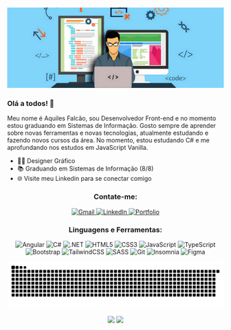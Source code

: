<p align="center">
  <img src="https://raw.githubusercontent.com/aquilesfalcaoo/aquilesfalcaoo/master/Profile.png" />
</p>

### Olá a todos! 👋

Meu nome é Aquiles Falcão, sou Desenvolvedor Front-end e no momento estou graduando em Sistemas de Informação. Gosto sempre de aprender sobre novas ferramentas e novas tecnologias, atualmente estudando e fazendo novos cursos da área. No momento, estou estudando C# e me aprofundando nos estudos em JavaScript Vanilla.

- :man_student: Designer Gráfico
- 📚 Graduando em Sistemas de Informação (8/8)
- 🌐 Visite meu Linkedin para se conectar comigo

<h3 align="center">Contate-me:</h3>
<p align="center">
  <a href="mailto:aquilesfalcaoo@gmail.com">
    <img alt="Gmail" src="https://img.shields.io/badge/Gmail-D14836?style=for-the-badge&logo=gmail&logoColor=white" />
  </a>
  <a href="https://www.linkedin.com/in/aquilesfalcaoo/">
    <img alt="LinkedIn" src="https://img.shields.io/badge/linkedin%20-%230077B5.svg?&style=for-the-badge&logo=linkedin&logoColor=white"/>
  </a>
  <a href="https://aquilesfalcao.netlify.app/">
    <img alt="Portfolio" src="https://img.shields.io/badge/Portfolio-%23000000.svg?style=for-the-badge&logo=firefox&logoColor=#FF7139"/>
  </a>
</p>

<h3 align="center">Linguagens e Ferramentas:</h3>
<p align="center">
  <img alt="Angular" src="https://img.shields.io/badge/angular-%23DD0031.svg?style=for-the-badge&logo=angular&logoColor=white"/>
  <img alt="C#" src="https://img.shields.io/badge/c%23-%23239120.svg?style=for-the-badge&logo=c-sharp&logoColor=white" />
  <img alt=".NET" src="https://img.shields.io/badge/.NET-5C2D91?style=for-the-badge&logo=.net&logoColor=white" />
  <img alt="HTML5" src="https://img.shields.io/badge/html5%20-%23E34F26.svg?&style=for-the-badge&logo=html5&logoColor=white"/>
  <img alt="CSS3" src="https://img.shields.io/badge/css3%20-%231572B6.svg?&style=for-the-badge&logo=css3&logoColor=white"/>
  <img alt="JavaScript" src="https://img.shields.io/badge/javascript%20-%23323330.svg?&style=for-the-badge&logo=javascript&logoColor=%23F7DF1E"/>
  <img alt="TypeScript" src="https://img.shields.io/badge/typescript-%23007ACC.svg?style=for-the-badge&logo=typescript&logoColor=white"/>
  <br>
  <img alt="Bootstrap" src="https://img.shields.io/badge/bootstrap%20-%23563D7C.svg?&style=for-the-badge&logo=bootstrap&logoColor=white"/>
  <img alt="TailwindCSS" src="https://img.shields.io/badge/tailwindcss-%2338B2AC.svg?style=for-the-badge&logo=tailwind-css&logoColor=white" />
  <img alt="SASS" src="https://img.shields.io/badge/SASS%20-hotpink.svg?&style=for-the-badge&logo=SASS&logoColor=white"/>
  <img alt="Git" src="https://img.shields.io/badge/git%20-%23F05033.svg?&style=for-the-badge&logo=git&logoColor=white"/>
  <img alt="Insomnia" src="https://img.shields.io/badge/Insomnia-black?style=for-the-badge&logo=insomnia&logoColor=5849BE"/>
  <img alt="Figma" src="https://img.shields.io/badge/figma-%23F24E1E.svg?style=for-the-badge&logo=figma&logoColor=white" />
</p>

<p align="center">
  <img src="https://raw.githubusercontent.com/aquilesfalcaoo/aquilesfalcaoo/master/github-contribution-grid-snake.svg" />
</p>

<p align = "center">
  <img src = "https://github-readme-stats.vercel.app/api?username=aquilesfalcaoo&show_icons=true&theme=dark&line_height=33">
  <img src = "https://github-readme-stats.vercel.app/api/top-langs/?username=aquilesfalcaoo&hide=java,html,python&theme=dark&line_height=33">
</p>


